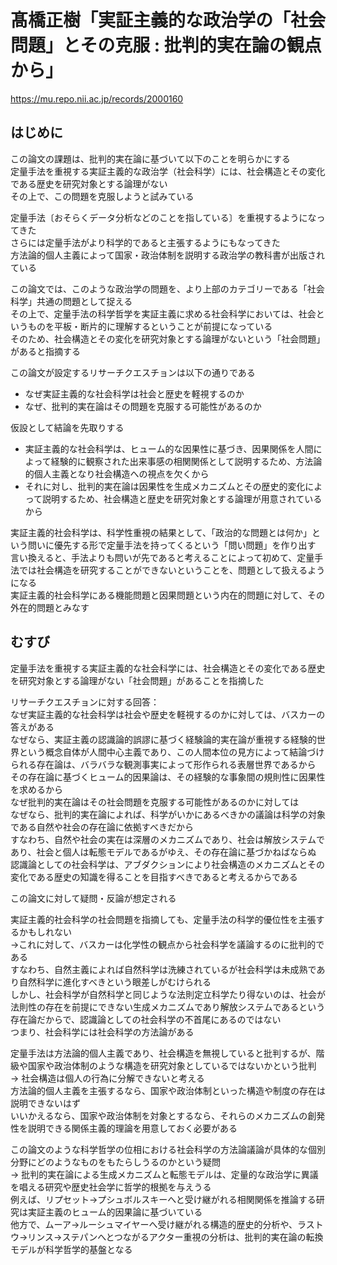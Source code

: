 # 髙橋正樹「実証主義的な政治学の「社会問題」とその克服 : 批判的実在論の観点から」

<https://mu.repo.nii.ac.jp/records/2000160>

## はじめに

この論文の課題は、批判的実在論に基づいて以下のことを明らかにする  
定量手法を重視する実証主義的な政治学（社会科学）には、社会構造とその変化である歴史を研究対象とする論理がない  
その上で、この問題を克服しようと試みている

定量手法〔おそらくデータ分析などのことを指している〕を重視するようになってきた  
さらには定量手法がより科学的であると主張するようにもなってきた  
方法論的個人主義によって国家・政治体制を説明する政治学の教科書が出版されている

この論文では、このような政治学の問題を、より上部のカテゴリーである「社会科学」共通の問題として捉える  
その上で、定量手法の科学哲学を実証主義に求める社会科学においては、社会というものを平板・断片的に理解するということが前提になっている  
そのため、社会構造とその変化を研究対象とする論理がないという「社会問題」があると指摘する

この論文が設定するリサーチクエスチョンは以下の通りである

- なぜ実証主義的な社会科学は社会と歴史を軽視するのか
- なぜ、批判的実在論はその問題を克服する可能性があるのか

仮設として結論を先取りする

- 実証主義的な社会科学は、ヒューム的な因果性に基づき、因果関係を人間によって経験的に観察された出来事感の相関関係として説明するため、方法論的個人主義となり社会構造への視点を欠くから
- それに対し、批判的実在論は因果性を生成メカニズムとその歴史的変化によって説明するため、社会構造と歴史を研究対象とする論理が用意されているから

実証主義的社会科学は、科学性重視の結果として、「政治的な問題とは何か」という問いに優先する形で定量手法を持ってくるという「問い問題」を作り出す  
言い換えると、手法よりも問いが先であると考えることによって初めて、定量手法では社会構造を研究することができないということを、問題として扱えるようになる  
実証主義的社会科学にある機能問題と因果問題という内在的問題に対して、その外在的問題とみなす

## むすび

定量手法を重視する実証主義的な社会科学には、社会構造とその変化である歴史を研究対象とする論理がない「社会問題」があることを指摘した

リサーチクエスチョンに対する回答：  
なぜ実証主義的な社会科学は社会や歴史を軽視するのかに対しては、バスカーの答えがある  
なぜなら、実証主義の認識論的誤謬に基づく経験論的実在論が重視する経験的世界という概念自体が人間中心主義であり、この人間本位の見方によって結論づけられる存在論は、バラバラな観測事実によって形作られる表層世界であるから  
その存在論に基づくヒューム的因果論は、その経験的な事象間の規則性に因果性を求めるから  
なぜ批判的実在論はその社会問題を克服する可能性があるのかに対しては  
なぜなら、批判的実在論によれば、科学がいかにあるべきかの議論は科学の対象である自然や社会の存在論に依拠すべきだから  
すなわち、自然や社会の実在は深層のメカニズムであり、社会は解放システムであり、社会と個人は転態モデルであるがゆえ、その存在論に基づかねばならぬ  
認識論としての社会科学は、アブダクションにより社会構造のメカニズムとその変化である歴史の知識を得ることを目指すべきであると考えるからである

この論文に対して疑問・反論が想定される

実証主義的社会科学の社会問題を指摘しても、定量手法の科学的優位性を主張するかもしれない  
→これに対して、バスカーは化学性の観点から社会科学を議論するのに批判的である  
すなわち、自然主義によれば自然科学は洗練されているが社会科学は未成熟であり自然科学に進化すべきという眼差しがむけられる  
しかし、社会科学が自然科学と同じような法則定立科学たり得ないのは、社会が法則性の存在を前提にできない生成メカニズムであり解放システムであるという存在論だからで、認識論としての社会科学の不首尾にあるのではない  
つまり、社会科学には社会科学の方法論がある

定量手法は方法論的個人主義であり、社会構造を無視していると批判するが、階級や国家や政治体制のような構造を研究対象としているではないかという批判  
-> 社会構造は個人の行為に分解できないと考える  
方法論的個人主義を主張するなら、国家や政治体制といった構造や制度の存在は説明できないはず  
いいかえるなら、国家や政治体制を対象とするなら、それらのメカニズムの創発性を説明できる関係主義的理論を用意しておく必要がある

この論文のような科学哲学の位相における社会科学の方法論議論が具体的な個別分野にどのようなものをもたらしうるのかという疑問  
-> 批判的実在論による生成メカニズムと転態モデルは、定量的な政治学に異議を唱える研究や歴史社会学に哲学的根拠を与えうる  
例えば、リプセット→プシュボルスキーへと受け継がれる相関関係を推論する研究は実証主義のヒューム的因果論に基づいている  
他方で、ムーア→ルーシュマイヤーへ受け継がれる構造的歴史的分析や、ラストウ→リンス→ステパンへとつながるアクター重視の分析は、批判的実在論の転換モデルが科学哲学的基盤となる